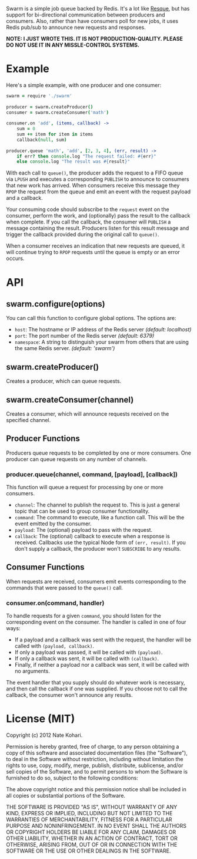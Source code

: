 Swarm is a simple job queue backed by Redis. It's a lot like [Resque](https://github.com/defunkt/resque), but has support for bi-directional communication between producers and consumers. Also, rather than have consumers poll for new jobs, it uses Redis pub/sub to announce new requests and responses.

__NOTE: I JUST WROTE THIS. IT IS NOT PRODUCTION-QUALITY. PLEASE DO NOT USE IT IN ANY MISSLE-CONTROL SYSTEMS.__

# Example

Here's a simple example, with one producer and one consumer:

```coffeescript
swarm = require './swarm'
	
producer = swarm.createProducer()
consumer = swarm.createConsumer('math')
	
consumer.on 'add', (items, callback) ->
	sum = 0
	sum += item for item in items
	callback(null, sum)
		
producer.queue 'math', 'add', [2, 3, 4], (err, result) ->
	if err? then console.log "The request failed: #{err}"
	else console.log "The result was #{result}"
```

With each call to `queue()`, the producer adds the request to a FIFO queue via `LPUSH` and executes a corresponding `PUBLISH` to announce to consumers that new work has arrived. When consumers receive this message they `RPOP` the request from the queue and emit an event with the request payload and a callback.

Your consuming code should subscribe to the `request` event on the consumer, perform the work, and (optionally) pass the result to the callback when complete. If you call the callback, the consumer will `PUBLISH` a message containing the result. Producers listen for this result message and trigger the callback provided during the original call to `queue()`.

When a consumer receives an indication that new requests are queued, it will continue trying to `RPOP` requests until the queue is empty or an error occurs.

# API

## swarm.configure(options)

You can call this function to configure global options. The options are:

- `host`: The hostname or IP address of the Redis server _(default: localhost)_
- `port`: The port number of the Redis server _(default: 6379)_
- `namespace`: A string to distinguish your swarm from others that are using the same Redis server. _(default: 'swarm')_

## swarm.createProducer()

Creates a producer, which can queue requests.

## swarm.createConsumer(channel)

Creates a consumer, which will announce requests received on the specified channel.

## Producer Functions

Producers queue requests to be completed by one or more consumers. One producer can queue requests on any number of channels.

### producer.queue(channel, command, [payload], [callback])

This function will queue a request for processing by one or more consumers.
	
- `channel`: The channel to publish the request to. This is just a general topic that can be used to group consumer functionality.
- `command`: The command to execute, like a function call. This will be the event emitted by the consumer.
- `payload`: The (optional) payload to pass with the request.
- `callback`: The (optional) callback to execute when a response is received. Callbacks use the typical Node form of `(err, result)`. If you don't supply a callback, the producer won't `SUBSCRIBE` to any results.

## Consumer Functions

When requests are received, consumers emit events corresponding to the commands that were passed to the `queue()` call.

### consumer.on(command, handler)

To handle requests for a given `command`, you should listen for the corresponding event on the consumer. The handler is called in one of four ways:

- If a payload and a callback was sent with the request, the handler will be called with `(payload, callback)`.
- If only a payload was passed, it will be called with `(payload)`.
- If only a callback was sent, it will be called with `(callback)`.
- Finally, if neither a payload nor a callback was sent, it will be called with no arguments.

The event handler that you supply should do whatever work is necessary, and then call the callback if one was supplied. If you choose not to call the callback, the consumer won't announce any results.

# License (MIT)

Copyright (c) 2012 Nate Kohari.

Permission is hereby granted, free of charge, to any person obtaining a copy of this software and associated documentation files (the "Software"), to deal in the Software without restriction, including without limitation the rights to use, copy, modify, merge, publish, distribute, sublicense, and/or sell copies of the Software, and to permit persons to whom the Software is furnished to do so, subject to the following conditions:

The above copyright notice and this permission notice shall be included in all copies or substantial portions of the Software.

THE SOFTWARE IS PROVIDED "AS IS", WITHOUT WARRANTY OF ANY KIND, EXPRESS OR IMPLIED, INCLUDING BUT NOT LIMITED TO THE WARRANTIES OF MERCHANTABILITY, FITNESS FOR A PARTICULAR PURPOSE AND NONINFRINGEMENT. IN NO EVENT SHALL THE AUTHORS OR COPYRIGHT HOLDERS BE LIABLE FOR ANY CLAIM, DAMAGES OR OTHER LIABILITY, WHETHER IN AN ACTION OF CONTRACT, TORT OR OTHERWISE, ARISING FROM, OUT OF OR IN CONNECTION WITH THE SOFTWARE OR THE USE OR OTHER DEALINGS IN THE SOFTWARE.